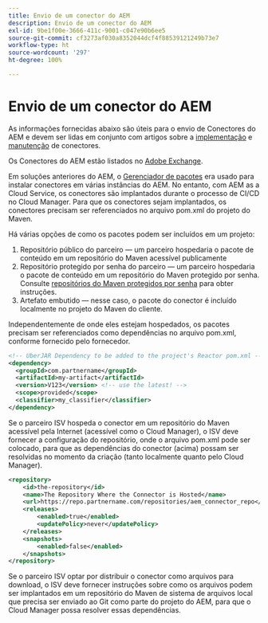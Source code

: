 ```yaml
---
title: Envio de um conector do AEM
description: Envio de um conector do AEM
exl-id: 9be1f00e-3666-411c-9001-c047e90b6ee5
source-git-commit: cf3273af030a8352044dcf4f88539121249b73e7
workflow-type: ht
source-wordcount: '297'
ht-degree: 100%

---
```


Envio de um conector do AEM
===========================

As informações fornecidas abaixo são úteis para o envio de Conectores do AEM e devem ser lidas em conjunto com artigos sobre a [implementação](implement.md) e [manutenção](maintain.md) de conectores.

Os Conectores do AEM estão listados no [Adobe Exchange](https://partners.adobe.com/exchangeprogram/experiencecloud).

Em soluções anteriores do AEM, o [Gerenciador de pacotes](/help/implementing/developing/tools/package-manager.md) era usado para instalar conectores em várias instâncias do AEM. No entanto, com AEM as a Cloud Service, os conectores são implantados durante o processo de CI/CD no Cloud Manager. Para que os conectores sejam implantados, os conectores precisam ser referenciados no arquivo pom.xml do projeto do Maven.

Há várias opções de como os pacotes podem ser incluídos em um projeto:

1. Repositório público do parceiro — um parceiro hospedaria o pacote de conteúdo em um repositório do Maven acessível publicamente
1. Repositório protegido por senha do parceiro — um parceiro hospedaria o pacote de conteúdo em um repositório do Maven protegido por senha. Consulte [repositórios do Maven protegidos por senha](https://experienceleague.adobe.com/docs/experience-manager-cloud-service/implementing/using-cloud-manager/create-application-project/setting-up-project.html?lang=pt-BR#password-protected-maven-repositories) para obter instruções.
1. Artefato embutido — nesse caso, o pacote do conector é incluído localmente no projeto do Maven do cliente.

Independentemente de onde eles estejam hospedados, os pacotes precisam ser referenciados como dependências no arquivo pom.xml, conforme fornecido pelo fornecedor.

```xml
<!-- UberJAR Dependency to be added to the project's Reactor pom.xml -->
<dependency>
  <groupId>com.partnername</groupId>
  <artifactId>my-artifact</artifactId>
  <version>V123</version> <!-- use the latest! -->
  <scope>provided</scope>
  <classifier>my_classifier</classifier>
</dependency>
```

Se o parceiro ISV hospeda o conector em um repositório do Maven acessível pela Internet (acessível como o Cloud Manager), o ISV deve fornecer a configuração do repositório, onde o arquivo pom.xml pode ser colocado, para que as dependências do conector (acima) possam ser resolvidas no momento da criação (tanto localmente quanto pelo Cloud Manager).

```xml
<repository>
    <id>the-repository</id>
    <name>The Repository Where the Connector is Hosted</name>
    <url>https://repo.partnername.com/repositories/aem_connector_repo</url>
    <releases>
        <enabled>true</enabled>
        <updatePolicy>never</updatePolicy>
    </releases>
    <snapshots>
        <enabled>false</enabled>
    </snapshots>
</repository>
```

Se o parceiro ISV optar por distribuir o conector como arquivos para download, o ISV deve fornecer instruções sobre como os arquivos podem ser implantados em um repositório do Maven de sistema de arquivos local que precisa ser enviado ao Git como parte do projeto do AEM, para que o Cloud Manager possa resolver essas dependências.
